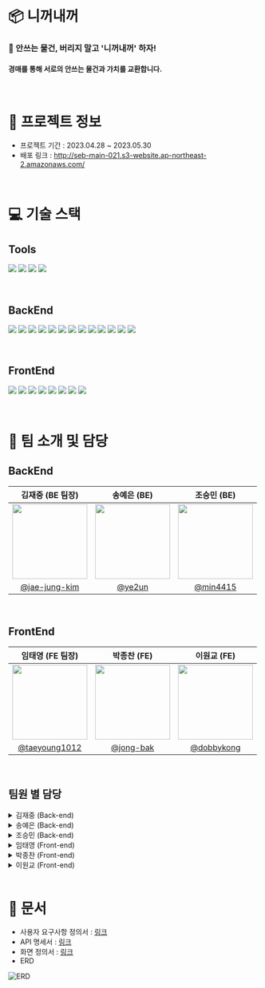 # 📦 니꺼내꺼

### 👫 안쓰는 물건, 버리지 말고 '니꺼내꺼' 하자!
#### 경매를 통해 서로의 안쓰는 물건과 가치를 교환합니다.

<br/>

# 📍 프로젝트 정보
+ 프로젝트 기간 : 2023.04.28 ~ 2023.05.30
+ 배포 링크 : http://seb-main-021.s3-website.ap-northeast-2.amazonaws.com/

<br/>

# 💻 기술 스택

## Tools
<img src="https://img.shields.io/badge/GitHub-181717?style=for-the-badge&logo=GitHub&logoColor=white"> <img src="https://img.shields.io/badge/Discord-5865F2?style=for-the-badge&logo=Discord&logoColor=white"> <img src="https://img.shields.io/badge/Notion-000000?style=for-the-badge&logo=Notion&logoColor=white"> <img src="https://img.shields.io/badge/Figma-F24E1E?style=for-the-badge&logo=Figma&logoColor=white">

<br/>

## BackEnd
<img src="https://img.shields.io/badge/JAVA-FC4C02?style=for-the-badge&logo=JAVA&logoColor=white"> <img src="https://img.shields.io/badge/SpringBoot-6DB33F?style=for-the-badge&logo=SpringBoot&logoColor=white"> <img src="https://img.shields.io/badge/springsecurity-6DB33F?style=for-the-badge&logo=springsecurity&logoColor=white"> <img src="https://img.shields.io/badge/SpringWebSocket-6DB33F?style=for-the-badge&logo=SpringWebSocket&logoColor=white"> <img src="https://img.shields.io/badge/springdatajpa-6DB33F?style=for-the-badge&logo=springdatajpa&logoColor=white"> <img src="https://img.shields.io/badge/gradle-02303A?style=for-the-badge&logo=gradle&logoColor=white"> <img src="https://img.shields.io/badge/mysql-4479A1?style=for-the-badge&logo=mysql&logoColor=white"> <img src="https://img.shields.io/badge/jwt-4479A1?style=for-the-badge&logo=jwt&logoColor=white"> <img src="https://img.shields.io/badge/amazons3-569A31?style=for-the-badge&logo=amazons3&logoColor=white"> <img src="https://img.shields.io/badge/amazonec2-FF9900?style=for-the-badge&logo=amazonec2&logoColor=white"> <img src="https://img.shields.io/badge/amazonrds-527FFF?style=for-the-badge&logo=amazonrds&logoColor=white"> <img src="https://img.shields.io/badge/amazonaws-232F3E?style=for-the-badge&logo=amazonaws&logoColor=white"> <img src="https://img.shields.io/badge/Stomp-536DFE?style=for-the-badge&logo=Stomp&logoColor=white">

<br/>


## FrontEnd
<img src="https://img.shields.io/badge/javascript-F7DF1E?style=for-the-badge&logo=javascript&logoColor=white"> <img src="https://img.shields.io/badge/react-61DAFB?style=for-the-badge&logo=react&logoColor=white"> <img src="https://img.shields.io/badge/styledcomponents-DB7093?style=for-the-badge&logo=styledcomponents&logoColor=white"> <img src="https://img.shields.io/badge/eslint-4B32C3?style=for-the-badge&logo=eslint&logoColor=white">
<img src="https://img.shields.io/badge/recoil-4B32C3?style=for-the-badge&logo=recoil&logoColor=white"> <img src="https://img.shields.io/badge/axios-5A29E4?style=for-the-badge&logo=axios&logoColor=white"> <img src="https://img.shields.io/badge/reactrouter-CA4245?style=for-the-badge&logo=reactrouter&logoColor=white"> <img src="https://img.shields.io/badge/reactquery-CA4245?style=for-the-badge&logo=reactquery&logoColor=white">

<br/>

# 🤝 팀 소개 및 담당

## BackEnd

|김재중 (BE 팀장)|송예은 (BE)|조승민 (BE)|
|:--:|:--:|:--:|
|<img width="150px" height="150px" src="https://github.com/codestates-seb/seb43_main_021/assets/120040832/551594d0-eee6-412d-93e4-e6bcb5c6ff3a.jpg" />|<img width="150px" height="150px" src="https://github.com/codestates-seb/seb43_main_021/assets/120040832/95456825-17f8-49e7-9272-ed841b3b9b7b.jpg" />|<img width="150px" height="150px" src="https://github.com/codestates-seb/seb43_main_021/assets/120040832/074fc5e5-47cc-4b9d-bdd3-5af479a960ec.jpg" />|
| [@jae-jung-kim](https://github.com/jae-jung-kim) | [@ye2un](https://github.com/ye2un) | [@min4415](https://github.com/min4415) |

<br />

## FrontEnd

|임태영 (FE 팀장)|박종찬 (FE)|이원교 (FE)|
|:--:|:--:|:--:|
|<img width="150px" height="150px" src="https://github.com/codestates-seb/seb43_main_021/assets/120040832/d99ad28c-853f-41c2-bf33-c63ed33a2856.jpg" />|<img width="150px" height="150px" src="https://github.com/codestates-seb/seb43_main_021/assets/120040832/9ab61af9-350f-495b-825a-757d311dd30f.jpg" />|<img width="150px" height="150px" src="https://github.com/codestates-seb/seb43_main_021/assets/120040832/ca36a7c6-1529-4c3e-bf28-dc04f0934050.jpg" />|
| [@taeyoung1012](https://github.com/taeyoung1012) | [@jong-bak](https://github.com/jong-bak) | [@dobbykong](https://github.com/dobbykong) |

<br />

## 팀원 별 담당
<details> 
<summary> 
김재중 (Back-end)
</summary>
<br />
- User CRUD <br />
- Security <br />
- JWT <br />
- Sign Up & Log In <br />
<br />
</details> 

<details> 
<summary> 
송예은 (Back-end)
</summary>
<br />
- AuctionItem CRUD <br />
- AWS 배포 <br />
<br />
</details>

<details> 
<summary> 
조승민 (Back-end)
</summary>
<br />
- BidItem CRUD <br />
- Image <br />
- Chat <br />
<br />
</details>

<details> 
<summary> 
임태영 (Front-end)
</summary>
<br />
- Landing Page <br />
- BidItem CRUD <br />
- Auction List Page <br />
- Chat Page <br />
- Search Page <br />
<br />
</details>

<details> 
<summary> 
박종찬 (Front-end)
</summary>
<br />
- MyPage <br />
- My Auction History Component <br />
- My Bid List Component <br />
- Edit Profile <br />
- Password Change <br />
- Log out <br />
- Account Termination <br />
<br />
</details>

<details> 
<summary> 
이원교 (Front-end)
</summary>
<br />
- Create Auction Page <br />
- Sign Up Page <br />
- Log In Page <br />
- Alarm Page <br />
<br />
</details>

<br/>

# 📄 문서
+ 사용자 요구사항 정의서 : [링크](https://www.notion.so/codestates/5f81b2a8f9c74ba7bdae616f46dd378b?v=ec51e24bbb7e48389129c508081eb106&p=ea532e274f5a4c01bec15593009d5a95&pm=s)
+ API 명세서 : [링크](https://www.notion.so/codestates/5f81b2a8f9c74ba7bdae616f46dd378b?v=ec51e24bbb7e48389129c508081eb106&p=2be28425e35a4d5b9468b69afbfff79d&pm=s)
+ 화면 정의서 : [링크](https://www.figma.com/file/uoIAJ7hF9wxP4SosbVGj5A/SEB_43_Main?type=design&node-id=0-1&t=ycBaLHRSXRj5gF41-0)
+ ERD

![ERD](https://github.com/codestates-seb/seb43_main_021/assets/120040832/78b6ff87-c374-43ba-9040-0cd10fb96025)


